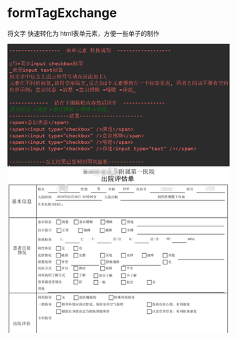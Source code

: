# formTagExchange
将文字 快速转化为 html表单元素，方便一些单子的制作

![image](https://github.com/VICTORYGS/formTagExchange/blob/master/33.png?raw=true)
![image](https://github.com/VICTORYGS/formTagExchange/blob/master/3.png?raw=true)
